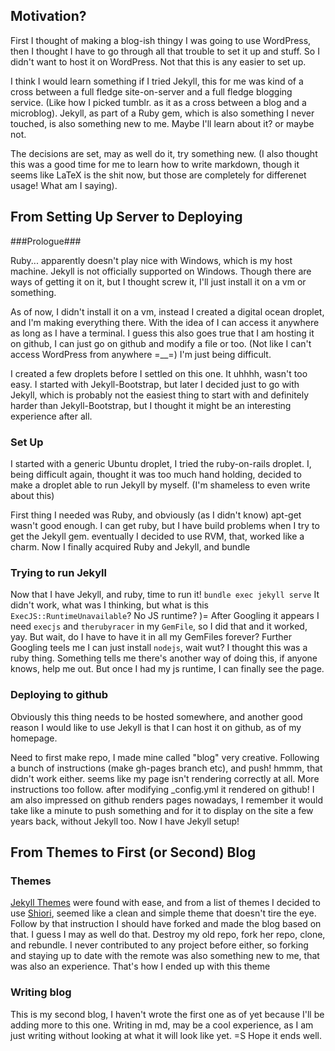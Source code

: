 Motivation?
-----------
First I thought of making a blog-ish thingy I was going to use WordPress, then I thought I have to go through all that trouble to set it up and stuff. So I didn't want to host it on WordPress. Not that this is any easier to set up.

I think I would learn something if I tried Jekyll, this for me was kind of a cross between a full fledge site-on-server and a full fledge blogging service. (Like how I picked tumblr. as it as a cross between a blog and a microblog). Jekyll, as part of a Ruby gem, which is also something I never touched, is also something new to me. Maybe I'll learn about it? or maybe not.

The decisions are set, may as well do it, try something new.
(I also thought this was a good time for me to learn how to write markdown, though it seems like LaTeX is the shit now, but those are completely for differenet usage! What am I saying).

From Setting Up Server to Deploying
-----------------------------------

###Prologue###

Ruby... apparently doesn't play nice with Windows, which is my host machine. Jekyll is not officially supported on Windows. Though there are ways of getting it on it, but I thought screw it, I'll just install it on a vm or something.

As of now, I didn't install it on a vm, instead I created a digital ocean droplet, and I'm making everything there. With the idea of I can access it anywhere as long as I have a terminal. I guess this also goes true that I am hosting it on github, I can just go on github and modify a file or too. (Not like I can't access WordPress from anywhere =__=) I'm just being difficult.

I created a few droplets before I settled on this one. It uhhhh, wasn't too easy. I started with Jekyll-Bootstrap, but later I decided just to go with Jekyll, which is probably not the easiest thing to start with and definitely harder than Jekyll-Bootstrap, but I thought it might be an interesting experience after all.

### Set Up ###
I started with a generic Ubuntu droplet, I tried the ruby-on-rails droplet. I, being difficult again, thought it was too much hand holding, decided to make a droplet able to run Jekyll by myself. (I'm shameless to even write about this)

First thing I needed was Ruby, and obviously (as I didn't know) apt-get wasn't good enough. I can get ruby, but I have build problems when I try to get the Jekyll gem. eventually I decided to use RVM, that, worked like a charm.
Now I finally acquired Ruby and Jekyll, and bundle

### Trying to run Jekyll ###
Now that I have Jekyll, and ruby, time to run it!
`bundle exec jekyll serve`
It didn't work, what was I thinking, but what is this `ExecJS::RuntimeUnavailable`? No JS runtime? )= After Googling it appears I need `execjs` and `therubyracer` in my `GemFile`, so I did that and it worked, yay. But wait, do I have to have it in all my GemFiles forever? Further Googling teels me I can just install `nodejs`, wait wut? I thought this was a ruby thing. Something tells me there's another way of doing this, if anyone knows, help me out.
But once I had my js runtime, I can finally see the page.

### Deploying to github ###
Obviously this thing needs to be hosted somewhere, and another good reason I would like to use Jekyll is that I can host it on github, as of my homepage.

Need to first make repo, I made mine called "blog" very creative.
Following a bunch of instructions (make gh-pages branch etc), and push! hmmm, that didn't work either. seems like my page isn't rendering correctly at all. More instructions too follow. after modifying _config.yml it rendered on github! I am also impressed on github renders pages nowadays, I remember it would take like a minute to push something and for it to display on the site a few years back, without Jekyll too. Now I have Jekyll setup!

From Themes to First (or Second) Blog
-------------------------------------

### Themes ###
[Jekyll Themes](http://jekyllthemes.org/) were found with ease, and from a list of themes I decided to use [Shiori](http://jekyllthemes.org/themes/shiori/), seemed like a clean and simple theme that doesn't tire the eye. Follow by that instruction I should have forked and made the blog based on that. I guess I may as well do that. Destroy my old repo, fork her repo, clone, and rebundle.
I never contributed to any project before either, so forking and staying up to date with the remote was also something new to me, that was also an experience.
That's how I ended up with this theme

### Writing blog ###
This is my second blog, I haven't wrote the first one as of yet because I'll be adding more to this one.
Writing in md, may be a cool experience, as I am just writing without looking at what it will look like yet. =S
Hope it ends well.
